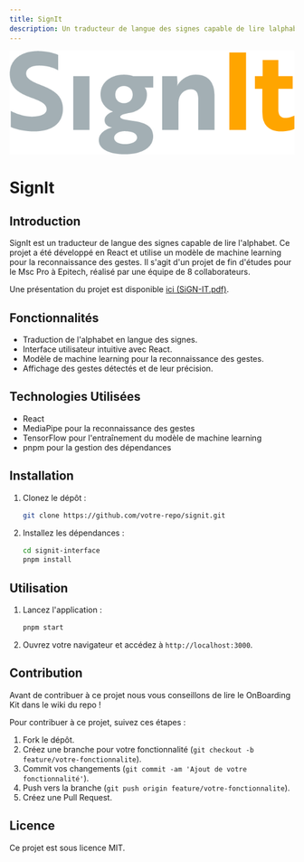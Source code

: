 ```yaml
---
title: SignIt
description: Un traducteur de langue des signes capable de lire lalphabet
---
```


![Logo SignIt](signit-interface/src/assets/logo/logo.png)

# SignIt

## Introduction

SignIt est un traducteur de langue des signes capable de lire l'alphabet. Ce projet a été développé en React et utilise un modèle de machine learning pour la reconnaissance des gestes. Il s'agit d'un projet de fin d'études pour le Msc Pro à Epitech, réalisé par une équipe de 8 collaborateurs.

Une présentation du projet est disponible [ici (SiGN-IT.pdf)](./SIGN-IT.pdf).

## Fonctionnalités

- Traduction de l'alphabet en langue des signes.
- Interface utilisateur intuitive avec React.
- Modèle de machine learning pour la reconnaissance des gestes.
- Affichage des gestes détectés et de leur précision.

## Technologies Utilisées

- React
- MediaPipe pour la reconnaissance des gestes
- TensorFlow pour l'entraînement du modèle de machine learning
- pnpm pour la gestion des dépendances

## Installation

1. Clonez le dépôt :
   ```bash
   git clone https://github.com/votre-repo/signit.git
   ```
2. Installez les dépendances :
   ```bash
   cd signit-interface
   pnpm install
   ```

## Utilisation

1. Lancez l'application :
   ```bash
   pnpm start
   ```
2. Ouvrez votre navigateur et accédez à `http://localhost:3000`.

## Contribution

Avant de contribuer à ce projet nous vous conseillons de lire le OnBoarding Kit dans le wiki du repo !

Pour contribuer à ce projet, suivez ces étapes :

1. Fork le dépôt.
2. Créez une branche pour votre fonctionnalité (`git checkout -b feature/votre-fonctionnalite`).
3. Commit vos changements (`git commit -am 'Ajout de votre fonctionnalité'`).
4. Push vers la branche (`git push origin feature/votre-fonctionnalite`).
5. Créez une Pull Request.

## Licence

Ce projet est sous licence MIT.

